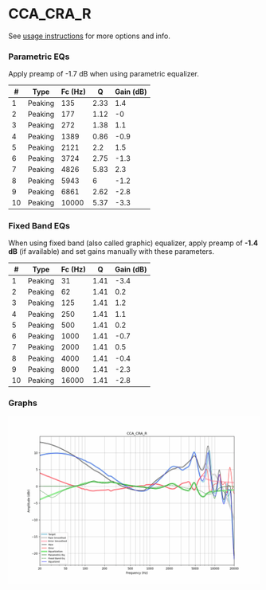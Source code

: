 # CCA_CRA_R
See [usage instructions](https://github.com/jaakkopasanen/AutoEq#usage) for more options and info.

### Parametric EQs
Apply preamp of -1.7 dB when using parametric equalizer.

|   # | Type    |   Fc (Hz) |    Q |   Gain (dB) |
|-----|---------|-----------|------|-------------|
|   1 | Peaking |       135 | 2.33 |         1.4 |
|   2 | Peaking |       177 | 1.12 |        -0   |
|   3 | Peaking |       272 | 1.38 |         1.1 |
|   4 | Peaking |      1389 | 0.86 |        -0.9 |
|   5 | Peaking |      2121 | 2.2  |         1.5 |
|   6 | Peaking |      3724 | 2.75 |        -1.3 |
|   7 | Peaking |      4826 | 5.83 |         2.3 |
|   8 | Peaking |      5943 | 6    |        -1.2 |
|   9 | Peaking |      6861 | 2.62 |        -2.8 |
|  10 | Peaking |     10000 | 5.37 |        -3.3 |

### Fixed Band EQs
When using fixed band (also called graphic) equalizer, apply preamp of **-1.4 dB** (if available) and set gains manually with these parameters.

|   # | Type    |   Fc (Hz) |    Q |   Gain (dB) |
|-----|---------|-----------|------|-------------|
|   1 | Peaking |        31 | 1.41 |        -3.4 |
|   2 | Peaking |        62 | 1.41 |         0.2 |
|   3 | Peaking |       125 | 1.41 |         1.2 |
|   4 | Peaking |       250 | 1.41 |         1.1 |
|   5 | Peaking |       500 | 1.41 |         0.2 |
|   6 | Peaking |      1000 | 1.41 |        -0.7 |
|   7 | Peaking |      2000 | 1.41 |         0.5 |
|   8 | Peaking |      4000 | 1.41 |        -0.4 |
|   9 | Peaking |      8000 | 1.41 |        -2.3 |
|  10 | Peaking |     16000 | 1.41 |        -2.8 |

### Graphs
![](./CCA_CRA_R.png)
